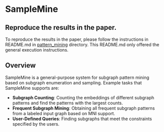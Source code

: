 # SampleMine

## Reproduce the results in the paper. 

To reproduce the results in the paper, please follow the instructions in README.md in [pattern_mining](https://github.com/HPC-Research-Lab/SampleMine/tree/main/pattern_mining) directory. This README.md only offered the general execution instructions. 

## Overview

SampleMine is a general-purpose system for subgraph pattern mining based on subgraph enumeration and sampling. Example tasks that SampleMine supports are:

* **Subgraph Counting**: Counting the embeddings of different subgraph patterns and find the patterns with the largest counts. 
* **Frequent Subgraph Mining**: Obtaining all frequent subgraph patterns from a labeled input graph based on MNI support. 
* **User-Defined Queries**: Finding subgraphs that meet the constraints specified by the users. 






